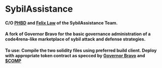 # SybilAssistance

#### C/O [PHBD](https://twitter.com/0xPHBD) and [Felix Law](https://twitter.com/_felixlaw) of the SybilAssistance Team.
#### A fork of Governor Bravo for the basic governance administration of a code4rena-like marketplace of sybil attack and defense strategies.

#### To use: Compile the two solidity files using preferred build client. Deploy with appropriate token contract as specced by [Governor Bravo](https://etherscan.io/address/0xc0da02939e1441f497fd74f78ce7decb17b66529#code) and [$COMP](https://etherscan.io/token/0xc00e94cb662c3520282e6f5717214004a7f26888)
